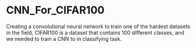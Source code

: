 # CNN_For_CIFAR100
Creating a convolutional neural network to train one of the hardest datasets in the field, CIFAR100 is a dataset that contains 100 different classes, and we needed to train a CNN to in classifying task.
